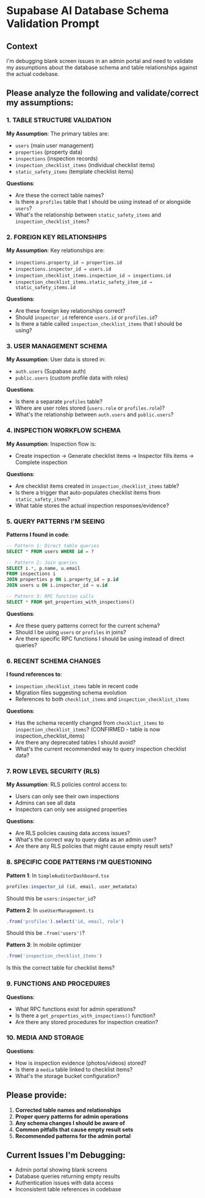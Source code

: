 # Supabase AI Database Schema Validation Prompt

## Context
I'm debugging blank screen issues in an admin portal and need to validate my assumptions about the database schema and table relationships against the actual codebase.

## Please analyze the following and validate/correct my assumptions:

### 1. TABLE STRUCTURE VALIDATION
**My Assumption**: The primary tables are:
- `users` (main user management)
- `properties` (property data)
- `inspections` (inspection records)
- `inspection_checklist_items` (individual checklist items)
- `static_safety_items` (template checklist items)

**Questions**:
- Are these the correct table names?
- Is there a `profiles` table that I should be using instead of or alongside `users`?
- What's the relationship between `static_safety_items` and `inspection_checklist_items`?

### 2. FOREIGN KEY RELATIONSHIPS
**My Assumption**: Key relationships are:
- `inspections.property_id → properties.id`
- `inspections.inspector_id → users.id`
- `inspection_checklist_items.inspection_id → inspections.id`
- `inspection_checklist_items.static_safety_item_id → static_safety_items.id`

**Questions**:
- Are these foreign key relationships correct?
- Should `inspector_id` reference `users.id` or `profiles.id`?
- Is there a table called `inspection_checklist_items` that I should be using?

### 3. USER MANAGEMENT SCHEMA
**My Assumption**: User data is stored in:
- `auth.users` (Supabase auth)
- `public.users` (custom profile data with roles)

**Questions**:
- Is there a separate `profiles` table?
- Where are user roles stored (`users.role` or `profiles.role`)?
- What's the relationship between `auth.users` and `public.users`?

### 4. INSPECTION WORKFLOW SCHEMA
**My Assumption**: Inspection flow is:
- Create inspection → Generate checklist items → Inspector fills items → Complete inspection

**Questions**:
- Are checklist items created in `inspection_checklist_items` table?
- Is there a trigger that auto-populates checklist items from `static_safety_items`?
- What table stores the actual inspection responses/evidence?

### 5. QUERY PATTERNS I'M SEEING
**Patterns I found in code**:
```sql
-- Pattern 1: Direct table queries
SELECT * FROM users WHERE id = ?

-- Pattern 2: Join queries
SELECT i.*, p.name, u.email 
FROM inspections i 
JOIN properties p ON i.property_id = p.id 
JOIN users u ON i.inspector_id = u.id

-- Pattern 3: RPC function calls
SELECT * FROM get_properties_with_inspections()
```

**Questions**:
- Are these query patterns correct for the current schema?
- Should I be using `users` or `profiles` in joins?
- Are there specific RPC functions I should be using instead of direct queries?

### 6. RECENT SCHEMA CHANGES
**I found references to**:
- `inspection_checklist_items` table in recent code
- Migration files suggesting schema evolution
- References to both `checklist_items` and `inspection_checklist_items`

**Questions**:
- Has the schema recently changed from `checklist_items` to `inspection_checklist_items`? (CONFIRMED - table is now inspection_checklist_items)
- Are there any deprecated tables I should avoid?
- What's the current recommended way to query inspection checklist data?

### 7. ROW LEVEL SECURITY (RLS)
**My Assumption**: RLS policies control access to:
- Users can only see their own inspections
- Admins can see all data
- Inspectors can only see assigned properties

**Questions**:
- Are RLS policies causing data access issues?
- What's the correct way to query data as an admin user?
- Are there any RLS policies that might cause empty result sets?

### 8. SPECIFIC CODE PATTERNS I'M QUESTIONING
**Pattern 1**: In `SimpleAuditorDashboard.tsx`
```typescript
profiles:inspector_id (id, email, user_metadata)
```
Should this be `users:inspector_id`?

**Pattern 2**: In `useUserManagement.ts`
```typescript
.from('profiles').select('id, email, role')
```
Should this be `.from('users')`?

**Pattern 3**: In mobile optimizer
```typescript
.from('inspection_checklist_items')
```
Is this the correct table for checklist items?

### 9. FUNCTIONS AND PROCEDURES
**Questions**:
- What RPC functions exist for admin operations?
- Is there a `get_properties_with_inspections()` function?
- Are there any stored procedures for inspection creation?

### 10. MEDIA AND STORAGE
**Questions**:
- How is inspection evidence (photos/videos) stored?
- Is there a `media` table linked to checklist items?
- What's the storage bucket configuration?

## Please provide:
1. **Corrected table names and relationships**
2. **Proper query patterns for admin operations**
3. **Any schema changes I should be aware of**
4. **Common pitfalls that cause empty result sets**
5. **Recommended patterns for the admin portal**

## Current Issues I'm Debugging:
- Admin portal showing blank screens
- Database queries returning empty results
- Authentication issues with data access
- Inconsistent table references in codebase